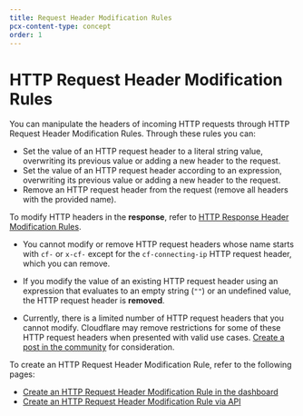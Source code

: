 ```yaml
---
title: Request Header Modification Rules
pcx-content-type: concept
order: 1
---
```


# HTTP Request Header Modification Rules

You can manipulate the headers of incoming HTTP requests through HTTP Request Header Modification Rules. Through these rules you can:

- Set the value of an HTTP request header to a literal string value, overwriting its previous value or adding a new header to the request.
- Set the value of an HTTP request header according to an expression, overwriting its previous value or adding a new header to the request.
- Remove an HTTP request header from the request (remove all headers with the provided name).

To modify HTTP headers in the **response**, refer to [HTTP Response Header Modification Rules](/transform/response-header-modification).

<Aside type='warning' header='Important'>

- You cannot modify or remove HTTP request headers whose name starts with `cf-` or `x-cf-` except for the `cf-connecting-ip` HTTP request header, which you can remove.

- If you modify the value of an existing HTTP request header using an expression that evaluates to an empty string (`""`) or an undefined value, the HTTP request header is **removed**.

- Currently, there is a limited number of HTTP request headers that you cannot modify. Cloudflare may remove restrictions for some of these HTTP request headers when presented with valid use cases. [Create a post in the community](https://community.cloudflare.com) for consideration.

</Aside>

To create an HTTP Request Header Modification Rule, refer to the following pages:

- [Create an HTTP Request Header Modification Rule in the dashboard](/transform/request-header-modification/create-dashboard)
- [Create an HTTP Request Header Modification Rule via API](/transform/request-header-modification/create-api)
